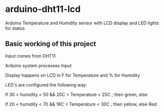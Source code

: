 # arduino-dht11-lcd
Arduino Temperature and Humidity sensor with LCD display and LED lights for status

## Basic working of this project

Input comes from DHT11

Arduino system processes Input

Display happens on LCD in F for Temperature and % for Humidity

LED's are configured the following way:

If 30 < humidity < 50 && 20C < Temperature < 25C ;  then green, else

If 20 < humidity < 70 && 18C < Temperature < 30C ;  then yellow, else Red
